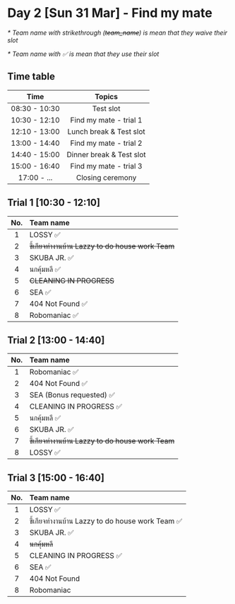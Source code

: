 # Day 2 [Sun 31 Mar] - Find my mate

<em> * Team name with strikethrough (~~team_name~~) is mean that they waive their slot </em>

<em> * Team name with ✅ is mean that they use their slot </em>

## Time table

|   Time              |     Topics                                  |
|:-------------------:|:-------------------------------------------:|
|    08:30 - 10:30    |     Test slot                               |
|    10:30 - 12:10    |     Find my mate - trial 1                  |
|    12:10 - 13:00    |     Lunch break & Test slot                 |
|    13:00 - 14:40    |     Find my mate - trial 2                  |
|    14:40 - 15:00    |     Dinner break & Test slot                |
|    15:00 - 16:40    |     Find my mate - trial 3                  |
|    17:00 - ...      |     Closing ceremony                        |


## Trial 1 [10:30 - 12:10]

|   No.     |      Team name                                            |    
|:---------:|:---------------------------------------------------------|   
|     1     |       LOSSY ✅                                             |  
|     2     |       ~~ขี้เกียจทำงานบ้าน Lazzy to do house work Team~~           | 
|     3     |       SKUBA JR. ✅                                         |
|     4     |       นกคุ้มหลี ✅                                            |
|     5     |       ~~CLEANING IN PROGRESS~~                              |
|     6     |       SEA  ✅                                              |
|     7     |       404 Not Found  ✅                                    |
|     8     |       Robomaniac ✅                                        |


## Trial 2 [13:00 - 14:40]

|   No.     |      Team name                                            |    
|:---------:|:---------------------------------------------------------|   
|     1     |       Robomaniac ✅                                        |
|     2     |       404 Not Found ✅                                     |
|     3     |       SEA (Bonus requested) ✅                             |
|     4     |       CLEANING IN PROGRESS  ✅                             |
|     5     |       นกคุ้มหลี  ✅                                           |
|     6     |       SKUBA JR. ✅                                         |
|     7     |       ~~ขี้เกียจทำงานบ้าน Lazzy to do house work Team~~           | 
|     8     |       LOSSY  ✅                                            |  

## Trial 3 [15:00 - 16:40]

|   No.     |      Team name                                            |    
|:---------:|:---------------------------------------------------------|   
|     1     |       LOSSY ✅                                             |  
|     2     |       ขี้เกียจทำงานบ้าน Lazzy to do house work Team  ✅        | 
|     3     |       SKUBA JR. ✅                                         |
|     4     |       ~~นกคุ้มหลี~~                                              |
|     5     |       CLEANING IN PROGRESS ✅                              |
|     6     |       SEA  ✅                                              |
|     7     |       404 Not Found                                       |
|     8     |       Robomaniac                                          |